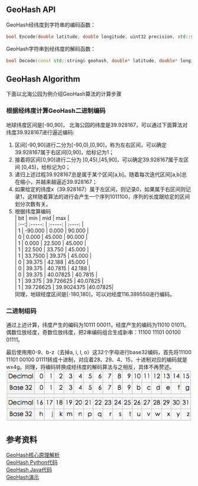 ## GeoHash API
GeoHash经纬度到字符串的编码函数：
``` cpp
bool Encode(double latitude, double longitude, uint32 precision, std::string* geohash);
```
GeoHash字符串到经纬度的解码函数：
``` cpp
bool Decode(const std::string& geohash, double* latitude, double* longitude);
```
## GeoHash Algorithm
下面以北海公园为例介绍GeoHash算法的计算步骤
### 根据经纬度计算GeoHash二进制编码
地球纬度区间是[-90,90]， 北海公园的纬度是39.928167，可以通过下面算法对纬度39.928167进行逼近编码:
1. 区间[-90,90]进行二分为[-90,0),[0,90]，称为左右区间，可以确定39.928167属于右区间[0,90]，给标记为1；
2. 接着将区间[0,90]进行二分为 [0,45),[45,90]，可以确定39.928167属于左区间 [0,45)，给标记为0；
3. 递归上述过程39.928167总是属于某个区间[a,b]。随着每次迭代区间[a,b]总在缩小，并越来越逼近39.928167；
4. 如果给定的纬度x（39.928167）属于左区间，则记录0，如果属于右区间则记录1，这样随着算法的进行会产生一个序列1011100，序列的长度跟给定的区间划分次数有关。
5. 根据纬度算编码   
| bit |   min   |   mid   |   max  |  
| :--:| :-----: |  :-----: |  :----: |  
| 1 |  -90.000 |   0.000 | 90.000 |  
| 0 |  0.000 |   45.000 | 90.000 |  
| 1 |  0.000 |   22.500 | 45.000 |  
| 1 | 22.500 |  33.750 | 45.000 |  
| 1 |  33.7500 |   39.375 | 45.000 |  
| 0 |  39.375 |   42.188 | 45.000 |  
| 0 |  39.375 |   40.7815 | 42.188 |  
| 0 | 39.375 |  40.07825 | 40.7815 |  
| 1 |  39.375 |   39.726625 | 40.07825 |  
| 1 |  39.726625 |   39.9024375 |40.07825|  
同理，地球经度区间是[-180,180]，可以对经度116.389550进行编码。

### 二进制组码

通过上述计算，纬度产生的编码为10111 00011，经度产生的编码为11010 01011。偶数位放经度，奇数位放纬度，把2串编码组合生成新串：11100 11101 00100 01111。

最后使用用0-9、b-z（去掉a, i, l, o）这32个字母进行base32编码，首先将11100 11101 00100 01111转成十进制，对应着28、29、4、15，十进制对应的编码就是wx4g。同理，将编码转换成经纬度的解码算法与之相反，具体不再赘述。
![Alt text](./Base32.png)

## 参考资料
[GeoHash核心原理解析](http://www.cnblogs.com/LBSer/p/3310455.html)  
[GeoHash Python代码](https://github.com/transitland/mapzen-geohash/blob/master/mzgeohash/geohash.py)  
[GeoHash Java代码](https://blog.csdn.net/sunrise_2013/article/details/42395261)  
[GeoHash演示](http://geohash.gofreerange.com/)
